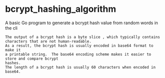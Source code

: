 # bcrypt_hashing_algorithm
A basic Go program to generate a bcrypt hash value from  random words in the cli






















	The output of a bcrypt hash is a byte slice , which typically contains characters that are not human-readable.
	As a result, the bcrypt hash is usually encoded in base64 format to make it 
	a printable string.  The base64 encoding scheme makes it easier to store and compare bcrypt 
	hashes.
	The length of a bcrypt hash is usually 60 characters when encoded in base64.  
	
